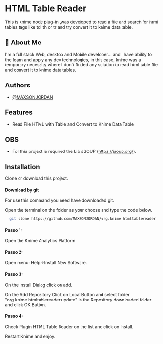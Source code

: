
# HTML Table Reader

This is knime node plug-in ,was developed to read a file and search for html tables tags like td, th or tr and try convert it to knime data table. 


## 🚀 About Me
I'm a full stack Web, desktop and Mobile developer... and I have ability to the learn and apply any dev technologies, in this case, knime was a temporary necessity where I don't finded any solution to read html table file and convert it to knime data tables.


## Authors

- [@MAXSONJORDAN](https://www.github.com/MAXSONJORDAN)


## Features

- Read File HTML with Table and Convert to Knime Data Table

## OBS

- For this project is required the Lib JSOUP (https://jsoup.org/).

## Installation

Clone or download this project.

####  Download by git
For use this command you need have downloaded git.

Open the terminal on the folder as your choose and type the code below.
```bash
  git clone https://github.com/MAXSONJORDAN/org.knime.htmltablereader

```

####  Passo 1: 

Open the Knime Analytics Platform
####  Passo 2: 

Open menu: Help->Install New Software.

####  Passo 3: 

On the install Dialog click on add.

On the Add Repository Click on Local Button and select folder "org.knime.htmltablereader.update" in the Repository downloaded folder and click OK Button.

#### Passo 4:

Check Plugin HTML Table Reader on the list and click on install.

Restart Knime and enjoy.
    
